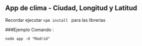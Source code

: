 ## App de clima - Ciudad, Longitud y Latitud

Recordar ejecutar
```npm install ``` para las librerías

###Ejemplo Comando :
```
node app -d "Madrid"

```
